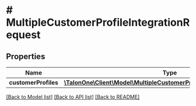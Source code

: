 # # MultipleCustomerProfileIntegrationRequest

## Properties

Name | Type | Description | Notes
------------ | ------------- | ------------- | -------------
**customerProfiles** | [**\TalonOne\Client\Model\MultipleCustomerProfileIntegrationRequestItem[]**](MultipleCustomerProfileIntegrationRequestItem.md) |  | [optional] 

[[Back to Model list]](../../README.md#documentation-for-models) [[Back to API list]](../../README.md#documentation-for-api-endpoints) [[Back to README]](../../README.md)


